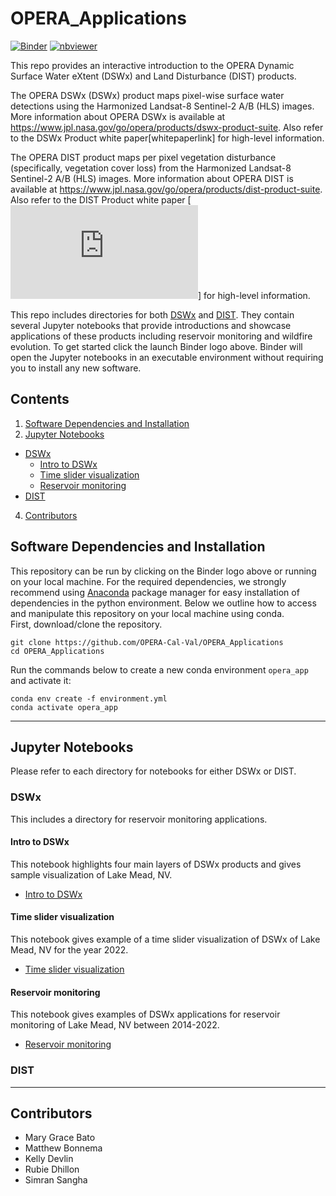 # OPERA_Applications

[![Binder](https://mybinder.org/badge_logo.svg)](https://mybinder.org/v2/gh/OPERA-Cal-Val/OPERA_Applications.git/main)
[![nbviewer](https://raw.githubusercontent.com/jupyter/design/master/logos/Badges/nbviewer_badge.svg)](https://nbviewer.org/github/OPERA-Cal-Val/OPERA_Applications/tree/main/)


This repo provides an interactive introduction to the OPERA Dynamic Surface Water eXtent (DSWx) and Land Disturbance (DIST) products. 

The OPERA DSWx (DSWx) product maps pixel-wise surface water detections using the Harmonized Landsat-8 Sentinel-2 A/B (HLS) images. More information about OPERA DSWx is available at https://www.jpl.nasa.gov/go/opera/products/dswx-product-suite. Also refer to the DSWx Product white paper[whitepaperlink] for high-level information.

The OPERA DIST product maps per pixel vegetation disturbance (specifically, vegetation cover loss) from the Harmonized Landsat-8 Sentinel-2 A/B (HLS) images. More information about OPERA DIST is available at https://www.jpl.nasa.gov/go/opera/products/dist-product-suite. Also refer to the DIST Product white paper [![here](https://d2pn8kiwq2w21t.cloudfront.net/documents/finalDIST_URS306040.pdf)] for high-level information.

This repo includes directories for both [DSWx](#dswx) and [DIST](#dist). They contain several Jupyter notebooks that provide introductions and showcase applications of these products including reservoir monitoring and wildfire evolution. To get started click the launch Binder logo above. Binder will open the Jupyter notebooks in an executable environment without requiring you to install any new software. 

## Contents
1. [Software Dependencies and Installation](#software-dependencies-and-installation)
3. [Jupyter Notebooks](jupyter-notebooks)
- [DSWx](#dswx)
    - [Intro to DSWx](#intro-to-dswx)
    - [Time slider visualization](#time-slider-visualization)
    - [Reservoir monitoring](#reservoir-monitoring)
- [DIST](#dist)
4. [Contributors](#contributors)

## Software Dependencies and Installation

This repository can be run by clicking on the Binder logo above or running on your local machine. For the required dependencies, we strongly recommend using [Anaconda](https://www.anaconda.com/products/distribution) package manager for easy installation of dependencies in the python environment. Below we outline how to access and manipulate this repository on your local machine using conda. <br>
First, download/clone the repository.
```
git clone https://github.com/OPERA-Cal-Val/OPERA_Applications
cd OPERA_Applications
```
Run the commands below to create a new conda environment `opera_app` and activate it:
```
conda env create -f environment.yml
conda activate opera_app
```
------
## Jupyter Notebooks
Please refer to each directory for notebooks for either DSWx or DIST.

### DSWx
This includes a directory for reservoir monitoring applications.

#### Intro to DSWx
This notebook highlights four main layers of DSWx products and gives sample visualization of Lake Mead, NV.
+ [Intro to DSWx](link)

#### Time slider visualization
This notebook gives example of a time slider visualization of DSWx of Lake Mead, NV for the year 2022.
+ [Time slider visualization](link)

#### Reservoir monitoring
This notebook gives examples of DSWx applications for reservoir monitoring of Lake Mead, NV between 2014-2022.
+ [Reservoir monitoring](link)

### DIST

------
## Contributors
* Mary Grace Bato
* Matthew Bonnema
* Kelly Devlin
* Rubie Dhillon
* Simran Sangha
